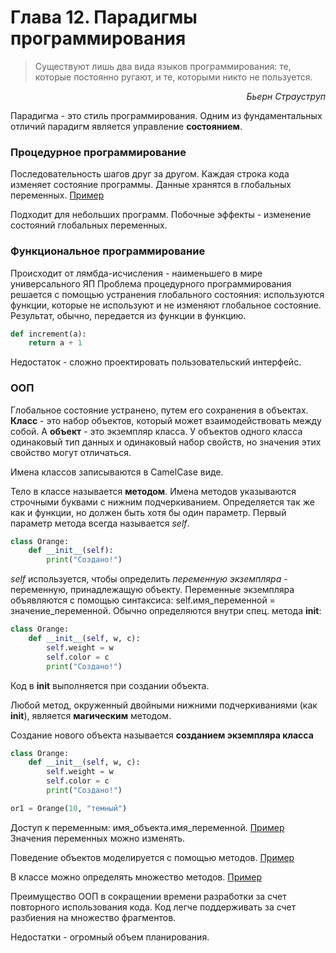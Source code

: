 # Глава 12. Парадигмы программирования

> Существуют лишь два вида языков программирования: те, которые постоянно ругают, и те, которыми никто не пользуется.

<p style="text-align: right;"><i>Бьерн Страуструп</i></p>

Парадигма - это стиль программирования. 
Одним из фундаментальных отличий парадигм является управление **состоянием**.

### Процедурное программирование

Последовательность шагов друг за другом. Каждая строка кода изменяет состояние программы.
Данные хранятся в глобальных переменных. [Пример](ex234.py)

Подходит для небольших программ. Побочные эффекты - изменение состояний глобальных переменных.

### Функциональное программирование
Происходит от лямбда-исчисления - наименьшего в мире универсального ЯП
Проблема процедурного программирования решается с помощью устранения глобального состояния: используются функции,
которые не используют и не изменяют глобальное состояние. Результат, обычно, передается из функции в функцию.
```python
def increment(a):
    return a + 1
```
Недостаток - сложно проектировать пользовательский интерфейс.

### ООП
Глобальное состояние устранено, путем его сохранения в объектах.
**Класс** - это набор объектов, который может взаимодействовать между собой.
А **объект** - это экземпляр класса. У объектов одного класса одинаковый тип данных и одинаковый набор свойств, но значения этих свойство могут отличаться.

Имена классов записываются в CamelCase виде.

Тело в классе называется **методом**. Имена методов указываются строчными буквами 
с нижним подчеркиванием. Определяется так же как и функции, но должен быть хотя бы один параметр. 
Первый параметр метода всегда называется *self*.
```python
class Orange:
    def __init__(self):
        print("Создано!")
```

*self* используется, чтобы определить *переменную экземпляра* - переменную, 
принадлежащую объекту. Переменные экземпляра  объявляются с помощью синтаксиса:
self.имя_переменной = значение_переменной. Обычно определяются внутри спец. метода 
__init__:
```python
class Orange:
    def __init__(self, w, c):
        self.weight = w
        self.color = c
        print("Создано!")
```
Код в __init__ выполняется при создании объекта.

Любой метод, окруженный двойными нижними подчеркиваниями (как __init__), 
является **магическим** методом.

Создание нового объекта называется **созданием экземпляра класса**
```python
class Orange:
    def __init__(self, w, c):
        self.weight = w
        self.color = c
        print("Создано!")

or1 = Orange(10, "темный")
```
Доступ к переменным: имя_объекта.имя_переменной. [Пример](ex240.py)
Значения переменных можно изменять.

Поведение объектов моделируется с помощью методов. [Пример](ex243.py)

В классе можно определять множество методов. [Пример](ex244.py)

Преимущество ООП в сокращении времени разработки за счет повторного использования кода. Код легче поддерживать за 
счет разбиения на множество фрагментов.

Недостатки - огромный объем планирования.